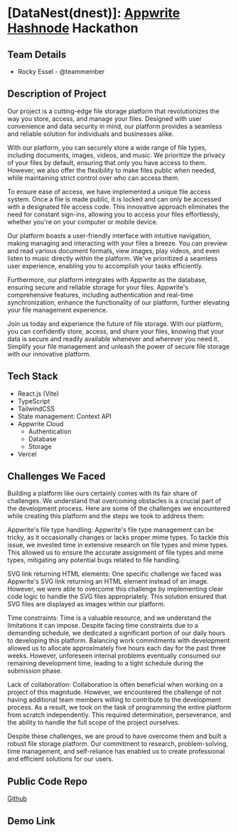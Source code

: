 # [DataNest(dnest)]: [Appwrite](https://appwrite.io) [Hashnode](https://hashnode.com) Hackathon

## Team Details

- Rocky Essel - @teammember


## Description of Project


Our project is a cutting-edge file storage platform that revolutionizes the way you store, access, and manage your files. Designed with user convenience and data security in mind, our platform provides a seamless and reliable solution for individuals and businesses alike.

With our platform, you can securely store a wide range of file types, including documents, images, videos, and music. We prioritize the privacy of your files by default, ensuring that only you have access to them. However, we also offer the flexibility to make files public when needed, while maintaining strict control over who can access them.

To ensure ease of access, we have implemented a unique file access system. Once a file is made public, it is locked and can only be accessed with a designated file access code. This innovative approach eliminates the need for constant sign-ins, allowing you to access your files effortlessly, whether you're on your computer or mobile device.

Our platform boasts a user-friendly interface with intuitive navigation, making managing and interacting with your files a breeze. You can preview and read various document formats, view images, play videos, and even listen to music directly within the platform. We've prioritized a seamless user experience, enabling you to accomplish your tasks efficiently.

Furthermore, our platform integrates with Appwrite as the database, ensuring secure and reliable storage for your files. Appwrite's comprehensive features, including authentication and real-time synchronization, enhance the functionality of our platform, further elevating your file management experience.

Join us today and experience the future of file storage. With our platform, you can confidently store, access, and share your files, knowing that your data is secure and readily available whenever and wherever you need it. Simplify your file management and unleash the power of secure file storage with our innovative platform.

## Tech Stack

- React.js (Vite)
- TypeScript
- TailwindCSS
- State management: Context API
- Appwrite Cloud
    - Authentication
    - Database
    - Storage
- Vercel


## Challenges We Faced

Building a platform like ours certainly comes with its fair share of challenges. We understand that overcoming obstacles is a crucial part of the development process. Here are some of the challenges we encountered while creating this platform and the steps we took to address them:

Appwrite's file type handling: Appwrite's file type management can be tricky, as it occasionally changes or lacks proper mime types. To tackle this issue, we invested time in extensive research on file types and mime types. This allowed us to ensure the accurate assignment of file types and mime types, mitigating any potential bugs related to file handling.

SVG link returning HTML elements: One specific challenge we faced was Appwrite's SVG link returning an HTML element instead of an image. However, we were able to overcome this challenge by implementing clear code logic to handle the SVG files appropriately. This solution ensured that SVG files are displayed as images within our platform.

Time constraints: Time is a valuable resource, and we understand the limitations it can impose. Despite facing time constraints due to a demanding schedule, we dedicated a significant portion of our daily hours to developing this platform. Balancing work commitments with development allowed us to allocate approximately five hours each day for the past three weeks. However, unforeseen internal problems eventually consumed our remaining development time, leading to a tight schedule during the submission phase.

Lack of collaboration: Collaboration is often beneficial when working on a project of this magnitude. However, we encountered the challenge of not having additional team members willing to contribute to the development process. As a result, we took on the task of programming the entire platform from scratch independently. This required determination, perseverance, and the ability to handle the full scope of the project ourselves.

Despite these challenges, we are proud to have overcome them and built a robust file storage platform. Our commitment to research, problem-solving, time management, and self-reliance has enabled us to create professional and efficient solutions for our users.

## Public Code Repo

[Github](https://github.com/rockyessel/dnest)

## Demo Link

<!--- Add a link to the demo recording of your project in this section -->
